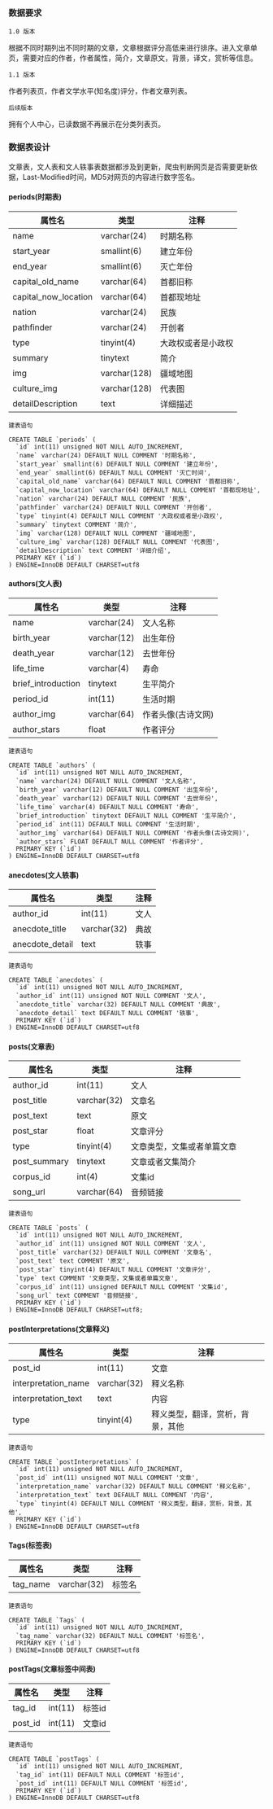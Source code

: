 ### 数据要求

`1.0 版本`

根据不同时期列出不同时期的文章，文章根据评分高低来进行排序。进入文章单页，需要对应的作者，作者属性，简介，文章原文，背景，译文，赏析等信息。

`1.1 版本`

作者列表页，作者文学水平(知名度)评分，作者文章列表。

`后续版本`

拥有个人中心，已读数据不再展示在分类列表页。

### 数据表设计

文章表，文人表和文人轶事表数据都涉及到更新，爬虫判断网页是否需要更新依据，Last-Modified时间，MD5对网页的内容进行数字签名。

#### periods(时期表)

属性名 | 类型 | 注释
----|------|----
name | varchar(24)  | 时期名称
start_year | smallint(6)  | 建立年份
end_year | smallint(6)  | 灭亡年份
capital_old_name | varchar(64)  | 首都旧称
capital_now_location | varchar(64)  | 首都现地址
nation | varchar(24) | 民族
pathfinder | varchar(24) | 开创者
type | tinyint(4)  | 大政权或者是小政权
summary | tinytext | 简介
img | varchar(128) | 疆域地图
culture_img | varchar(128) | 代表图
detailDescription | text  | 详细描述

`建表语句`

    CREATE TABLE `periods` (
      `id` int(11) unsigned NOT NULL AUTO_INCREMENT,
      `name` varchar(24) DEFAULT NULL COMMENT '时期名称',
      `start_year` smallint(6) DEFAULT NULL COMMENT '建立年份',
      `end_year` smallint(6) DEFAULT NULL COMMENT '灭亡时间',
      `capital_old_name` varchar(64) DEFAULT NULL COMMENT '首都旧称',
      `capital_now_location` varchar(64) DEFAULT NULL COMMENT '首都现地址',
      `nation` varchar(24) DEFAULT NULL COMMENT '民族',
      `pathfinder` varchar(24) DEFAULT NULL COMMENT '开创者',
      `type` tinyint(4) DEFAULT NULL COMMENT '大政权或者是小政权',
      `summary` tinytext COMMENT '简介',
      `img` varchar(128) DEFAULT NULL COMMENT '疆域地图',
      `culture_img` varchar(128) DEFAULT NULL COMMENT '代表图',
      `detailDescription` text COMMENT '详细介绍',
      PRIMARY KEY (`id`)
    ) ENGINE=InnoDB DEFAULT CHARSET=utf8 


#### authors(文人表)

属性名 | 类型 | 注释
----|------|----
name | varchar(24)  | 文人名称
birth_year | varchar(12)  | 出生年份
death_year | varchar(12)  | 去世年份
life_time | varchar(4)  | 寿命
brief_introduction | tinytext  | 生平简介
period_id | int(11)  | 生活时期
author_img | varchar(64)  | 作者头像(古诗文网)
author_stars | float  | 作者评分

`建表语句`

    CREATE TABLE `authors` (
      `id` int(11) unsigned NOT NULL AUTO_INCREMENT,
      `name` varchar(24) DEFAULT NULL COMMENT '文人名称',
      `birth_year` varchar(12) DEFAULT NULL COMMENT '出生年份',
      `death_year` varchar(12) DEFAULT NULL COMMENT '去世年份',
      `life_time` varchar(4) DEFAULT NULL COMMENT '寿命',
      `brief_introduction` tinytext DEFAULT NULL COMMENT '生平简介',
      `period_id` int(11) DEFAULT NULL COMMENT '生活时期',
      `author_img` varchar(64) DEFAULT NULL COMMENT '作者头像(古诗文网)',
      `author_stars` FLOAT DEFAULT NULL COMMENT '作者评分',
      PRIMARY KEY (`id`)
    ) ENGINE=InnoDB DEFAULT CHARSET=utf8 

#### anecdotes(文人轶事)

属性名 | 类型 | 注释
----|------|----
author_id | int(11)  | 文人
anecdote_title | varchar(32) | 典故
anecdote_detail | text  | 轶事

`建表语句`

    CREATE TABLE `anecdotes` (
      `id` int(11) unsigned NOT NULL AUTO_INCREMENT,
      `author_id` int(11) unsigned NOT NULL COMMENT '文人',
      `anecdote_title` varchar(32) DEFAULT NULL COMMENT '典故',
      `anecdote_detail` text DEFAULT NULL COMMENT '轶事',
      PRIMARY KEY (`id`)
    ) ENGINE=InnoDB DEFAULT CHARSET=utf8 

#### posts(文章表)

属性名 | 类型 | 注释
----|------|----
author_id | int(11)  | 文人
post_title | varchar(32) | 文章名
post_text | text  | 原文
post_star | float | 文章评分
type | tinyint(4) | 文章类型，文集或者单篇文章
post_summary | tinytext | 文章或者文集简介
corpus_id | int(4) | 文集id
song_url | varchar(64) | 音频链接

`建表语句`

    CREATE TABLE `posts` (
      `id` int(11) unsigned NOT NULL AUTO_INCREMENT,
      `author_id` int(11) unsigned NOT NULL COMMENT '文人',
      `post_title` varchar(32) DEFAULT NULL COMMENT '文章名',
      `post_text` text COMMENT '原文',
      `post_star` tinyint(4) DEFAULT NULL COMMENT '文章评分',
      `type` text COMMENT '文章类型，文集或者单篇文章',
      `corpus_id` int(11) unsigned DEFAULT NULL COMMENT '文集id',
      `song_url` text COMMENT '音频链接',
      PRIMARY KEY (`id`)
    ) ENGINE=InnoDB DEFAULT CHARSET=utf8;

#### postInterpretations(文章释义)

属性名 | 类型 | 注释
----|------|----
post_id | int(11)  | 文章
interpretation_name | varchar(32) | 释义名称
interpretation_text | text | 内容
type | tinyint(4)  | 释义类型，翻译，赏析，背景，其他

`建表语句`

    CREATE TABLE `postInterpretations` (
      `id` int(11) unsigned NOT NULL AUTO_INCREMENT,
      `post_id` int(11) unsigned NOT NULL COMMENT '文章',
      `interpretation_name` varchar(32) DEFAULT NULL COMMENT '释义名称',
      `interpretation_text` text DEFAULT NULL COMMENT '内容',
      `type` tinyint(4) DEFAULT NULL COMMENT '释义类型，翻译，赏析，背景，其他',
      PRIMARY KEY (`id`)
    ) ENGINE=InnoDB DEFAULT CHARSET=utf8 
    
#### Tags(标签表)

属性名 | 类型 | 注释
----|------|----
tag_name | varchar(32) | 标签名

`建表语句`

    CREATE TABLE `Tags` (
      `id` int(11) unsigned NOT NULL AUTO_INCREMENT,
      `tag_name` varchar(32) DEFAULT NULL COMMENT '标签名',
      PRIMARY KEY (`id`)
    ) ENGINE=InnoDB DEFAULT CHARSET=utf8 
    
#### postTags(文章标签中间表)

属性名 | 类型 | 注释
----|------|----
tag_id | int(11) | 标签id
post_id | int(11) | 文章id

`建表语句`

    CREATE TABLE `postTags` (
      `id` int(11) unsigned NOT NULL AUTO_INCREMENT,
      `tag_id` int(11) DEFAULT NULL COMMENT '标签id',
      `post_id` int(11) DEFAULT NULL COMMENT '标签id',
      PRIMARY KEY (`id`)
    ) ENGINE=InnoDB DEFAULT CHARSET=utf8 